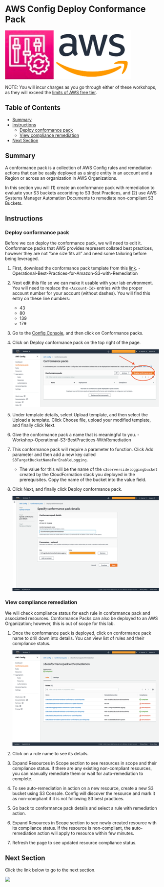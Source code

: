 # AWS Config Deploy Conformance Pack 

![](media/config-aws-logo.png)

NOTE: You will incur charges as you go through either of these workshops, as they will exceed the [limits of AWS free tier](http://docs.aws.amazon.com/awsaccountbilling/latest/aboutv2/free-tier-limits.html).

## Table of Contents

- [Summary](#summary)
- [Instructions](#instructions)
    - [Deploy conformance pack](#deploy-conformance-pack)
    - [View compliance remediation](#view-compliance-remediation)
- [Next Section](#next-section)

## Summary

A conformance pack is a collection of AWS Config rules and remediation actions that can be easily deployed as a single entity in an account and a Region or across an organization in AWS Organizations. 

In this section you will (1) create an conformance pack with remediation to evaluate your S3 buckets accoriding to S3 Best Practices, and (2) use AWS Systems Manager Automation Documents to remediate non-compliant S3 Buckets.

## Instructions

### Deploy conformance pack 

Before we can deploy the conformance pack, we will need to edit it. Conformance packs that AWS provides represent collated best practices, however they are not “one size fits all” and need some tailoring before being leveraged.

1.	First, download the conformance pack template from this [link](cfntemplates/Operational-Best-Practices-for-Amazon-S3-with-Remediation.yml). - Operational-Best-Practices-for-Amazon-S3-with-Remediation
1.	Next edit this file so we can make it usable with your lab environment. You will need to replace the ```<Account-Id>``` entries with the proper account number for your account (without dashes). You will find this entry on these line numbers:
    -   43
    -   80
    -   139
    -   179
1.	Go to the [Config Console](https://console.aws.amazon.com/config), and then click on Conformance packs.
1.	Click on Deploy conformance pack on the top right of the page.

    ![](/media/config-conformancepack1-ep02.png)

1.	Under template details, select Upload template, and then select the Upload a template. Click Choose file, upload your modified template, and finally click Next.
1.	Give the conformance pack a name that is meaningful to you. - Workshop-Operational-S3-BestPractices-WithRemediation
1.	This conformance pack will require a parameter to function. Click Add parameter and then add a new key called ```S3TargetBucketNameForEnableLogging```.
    -   The value for this will be the name of the ```s3serversideloggingbucket``` created by the CloudFormation stack you deployed in the prerequisites. Copy the name of the bucket into the value field.
1.	Click Next, and finally click Deploy conformance pack.

    ![](/media/config-conformancepack2-ep02.png)

### View compliance remediation 

We will check compliance status for each rule in conformance pack and associated resources. Conformance Packs can also be deployed to an AWS Organization; however, this is out of scope for this lab.

1.	Once the conformance pack is deployed, click on conformance pack name to drill down into details. You can view list of rules and their compliance status.

    ![](/media/config-conformancepack3-ep02.png)

1.	Click on a rule name to see its details.
1.	Expand Resources in Scope section to see resources in scope and their compliance status. If there are any existing non-compliant resources, you can manually remediate them or wait for auto-remediation to complete.
1.	To see auto-remediation in action on a new resource, create a new S3 bucket using S3 Console. Config will discover the resource and mark it as non-compliant if it is not following S3 best practices.
1.	Go back to conformance pack details and select a rule with remediation action.
1.	Expand Resources in Scope section to see newly created resource with its compliance status. If the resource is non-compliant, the auto-remediation action will apply to resource within few minutes.
1.	Refresh the page to see updated resource compliance status.

## Next Section

Click the link below to go to the next section.

[![](/operational_excellence/media/config-advancedquery.png)](/operational_excellence/episode-02-step-04-config-advancedquery.md)
